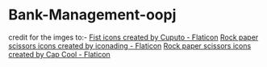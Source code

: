 # Bank-Management-oopj


credit for the imges to:-
<a href="https://www.flaticon.com/free-icons/fist" title="fist icons">Fist icons created by Cuputo - Flaticon</a>
<a href="https://www.flaticon.com/free-icons/rock-paper-scissors" title="rock paper scissors icons">Rock paper scissors icons created by iconading - Flaticon</a>
<a href="https://www.flaticon.com/free-icons/rock-paper-scissors" title="rock paper scissors icons">Rock paper scissors icons created by Cap Cool - Flaticon</a>
